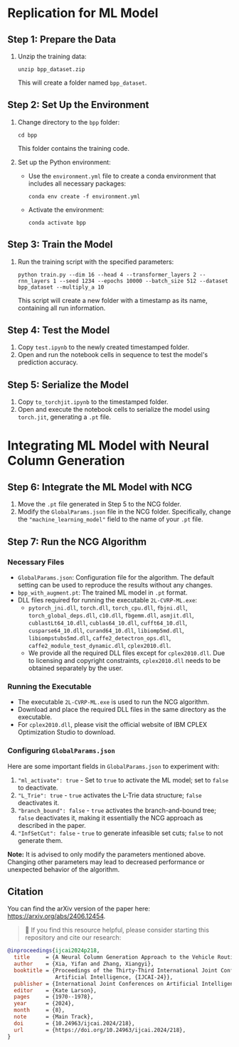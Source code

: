 # Replication for ML Model

## Step 1: Prepare the Data
1. Unzip the training data:
   ```
   unzip bpp_dataset.zip
   ```
   This will create a folder named `bpp_dataset`.

## Step 2: Set Up the Environment
1. Change directory to the `bpp` folder:
   ```
   cd bpp
   ```
   This folder contains the training code.

2. Set up the Python environment:
   - Use the `environment.yml` file to create a conda environment that includes all necessary packages:
     ```
     conda env create -f environment.yml
     ```
   - Activate the environment:
     ```
     conda activate bpp
     ```

## Step 3: Train the Model
1. Run the training script with the specified parameters:
   ```
   python train.py --dim 16 --head 4 --transformer_layers 2 --rnn_layers 1 --seed 1234 --epochs 10000 --batch_size 512 --dataset bpp_dataset --multiply_a 10
   ```
   This script will create a new folder with a timestamp as its name, containing all run information.

## Step 4: Test the Model
1. Copy `test.ipynb` to the newly created timestamped folder.
2. Open and run the notebook cells in sequence to test the model's prediction accuracy.

## Step 5: Serialize the Model
1. Copy `to_torchjit.ipynb` to the timestamped folder.
2. Open and execute the notebook cells to serialize the model using `torch.jit`, generating a `.pt` file.




# Integrating ML Model with Neural Column Generation

## Step 6: Integrate the ML Model with NCG

1. Move the `.pt` file generated in Step 5 to the NCG folder.
2. Modify the `GlobalParams.json` file in the NCG folder. Specifically, change the `"machine_learning_model"` field to the name of your `.pt` file.

## Step 7: Run the NCG Algorithm

### Necessary Files
- `GlobalParams.json`: Configuration file for the algorithm. The default setting can be used to reproduce the results without any changes.
- `bpp_with_augment.pt`: The trained ML model in `.pt` format.
- DLL files required for running the executable `2L-CVRP-ML.exe`:
  - `pytorch_jni.dll`, `torch.dll`, `torch_cpu.dll`, `fbjni.dll`, `torch_global_deps.dll`, `c10.dll`, `fbgemm.dll`, `asmjit.dll`, `cublastLt64_10.dll`, `cublas64_10.dll`, `cufft64_10.dll`, `cusparse64_10.dll`, `curand64_10.dll`, `libiomp5md.dll`, `libiompstubs5md.dll`, `caffe2_detectron_ops.dll`, `caffe2_module_test_dynamic.dll`, `cplex2010.dll`.
   - We provide all the required DLL files except for `cplex2010.dll`. Due to licensing and copyright constraints, `cplex2010.dll` needs to be obtained separately by the user.

### Running the Executable
- The executable `2L-CVRP-ML.exe` is used to run the NCG algorithm.
- Download and place the required DLL files in the same directory as the executable.
- For `cplex2010.dll`, please visit the official website of IBM CPLEX Optimization Studio to download.


### Configuring `GlobalParams.json`
Here are some important fields in `GlobalParams.json` to experiment with:

1. `"ml_activate": true` - Set to `true` to activate the ML model; set to `false` to deactivate.
2. `"L_Trie": true` - `true` activates the L-Trie data structure; `false` deactivates it.
3. `"branch_bound": false` - `true` activates the branch-and-bound tree; `false` deactivates it, making it essentially the NCG approach as described in the paper.
4. `"InfSetCut": false` - `true` to generate infeasible set cuts; `false` to not generate them.

**Note:** It is advised to only modify the parameters mentioned above. Changing other parameters may lead to decreased performance or unexpected behavior of the algorithm.

## Citation  
You can find the arXiv version of the paper here: https://arxiv.org/abs/2406.12454.

> 🌟 If you find this resource helpful, please consider starting this repository and cite our research:

```bibtex
@inproceedings{ijcai2024p218,
  title     = {A Neural Column Generation Approach to the Vehicle Routing Problem with Two-Dimensional Loading and Last-In-First-Out Constraints},
  author    = {Xia, Yifan and Zhang, Xiangyi},
  booktitle = {Proceedings of the Thirty-Third International Joint Conference on
               Artificial Intelligence, {IJCAI-24}},
  publisher = {International Joint Conferences on Artificial Intelligence Organization},
  editor    = {Kate Larson},
  pages     = {1970--1978},
  year      = {2024},
  month     = {8},
  note      = {Main Track},
  doi       = {10.24963/ijcai.2024/218},
  url       = {https://doi.org/10.24963/ijcai.2024/218},
}

```
